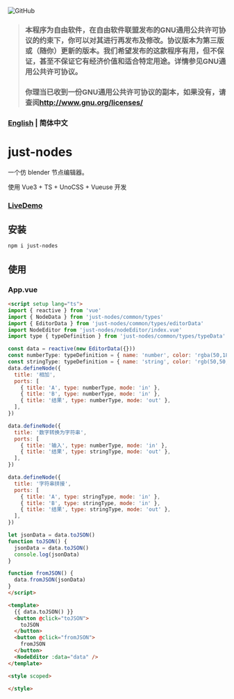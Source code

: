 ![GitHub](https://img.shields.io/github/license/Gianthard-cyh/just_nodes)

>### 本程序为自由软件，在自由软件联盟发布的GNU通用公共许可协议的约束下，你可以对其进行再发布及修改。协议版本为第三版或（随你）更新的版本。我们希望发布的这款程序有用，但不保证，甚至不保证它有经济价值和适合特定用途。详情参见GNU通用公共许可协议。
>### 你理当已收到一份GNU通用公共许可协议的副本，如果没有，请查阅<http://www.gnu.org/licenses/> 
### [English](./README.md) | 简体中文
# just-nodes
一个仿 blender 节点编辑器。

使用 Vue3 + TS + UnoCSS + Vueuse 开发

### [LiveDemo](https://melodic-pavlova-fb1640.netlify.app/)
## 安装
```bash
npm i just-nodes
```

## 使用
### App.vue
```html
<script setup lang="ts">
import { reactive } from 'vue'
import { NodeData } from 'just-nodes/common/types'
import { EditorData } from 'just-nodes/common/types/editorData'
import NodeEditor from 'just-nodes/nodeEditor/index.vue'
import type { typeDefinition } from 'just-nodes/common/types/typeData'

const data = reactive(new EditorData({}))
const numberType: typeDefinition = { name: 'number', color: 'rgba(50,180,50)', input: 'input' }
const stringType: typeDefinition = { name: 'string', color: 'rgb(50,50,100)', input: 'input' }
data.defineNode({
  title: '相加',
  ports: [
    { title: 'A', type: numberType, mode: 'in' },
    { title: 'B', type: numberType, mode: 'in' },
    { title: '结果', type: numberType, mode: 'out' },
  ],
})

data.defineNode({
  title: '数字转换为字符串',
  ports: [
    { title: '输入', type: numberType, mode: 'in' },
    { title: '结果', type: stringType, mode: 'out' },
  ],
})

data.defineNode({
  title: '字符串拼接',
  ports: [
    { title: 'A', type: stringType, mode: 'in' },
    { title: 'B', type: stringType, mode: 'in' },
    { title: '结果', type: stringType, mode: 'out' },
  ],
})

let jsonData = data.toJSON()
function toJSON() {
  jsonData = data.toJSON()
  console.log(jsonData)
}

function fromJSON() {
  data.fromJSON(jsonData)
}
</script>

<template>
  {{ data.toJSON() }}
  <button @click="toJSON">
    toJSON
  </button>
  <button @click="fromJSON">
    fromJSON
  </button>
  <NodeEditor :data="data" />
</template>

<style scoped>

</style>

```